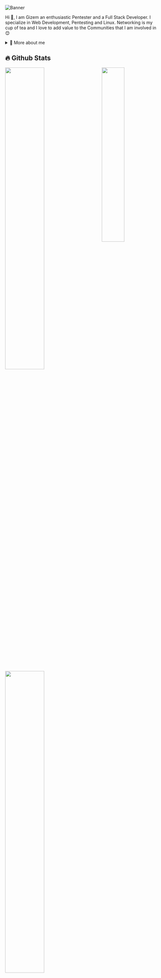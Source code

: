 ![Banner](https://github.com/gzfs/gzfs/assets/136951122/0012ed6d-ad8a-4e78-83f7-2e5389769b88)

<p>
Hi 👋, I am Gizem an enthusiastic Pentester and a Full Stack Developer. I specialize in Web Development, Pentesting and Linux. Networking is my cup of tea and I love to add value to the Communities that I am involved in 😊

  <details>
    <summary>🧑 More about me</summary>
  
  - 🔭 I’m currently on a journey to be a **Linux System Administrator**
  
  - 🌱 I’m currently learning **Everything** 🤓
  
  - 🤝 I’m looking for help with **finding projects to contribute to!**
  
  - 💬 Ask me about **Web Development, Pentesting and Linux**
  
  - 📫 Reach me out at **vismbs@pm.me**
  
  </details>
</p>

## 🔥 Github Stats

<img align="right" width="38%" src="https://images.unsplash.com/photo-1542931287-023b922fa89b?ixlib=rb-4.0.3&ixid=M3wxMjA3fDB8MHxwaG90by1wYWdlfHx8fGVufDB8fHx8fA%3D%3D&auto=format&fit=crop&w=387&q=80"/>

<a href="https://github.com/gzfs"><img width="50%" src="https://github-readme-stats.vercel.app/api?username=gzfs&theme=radical&title_color=ff3068?"></a>
<a href="https://github.com/gzfs"><img width="50%" src="http://github-readme-streak-stats.herokuapp.com/?user=gzfs&theme=radical&date_format=M%20j%5B%2C%20Y%5D&ring=ff3068&fire=ff3068&sideNums=ff3068"></a>

<p align="center>
  <a href="https://github.com/gzfs?tab=repositories&sort=stargazers">
    <img alt="total stars" title="Total stars on GitHub" src="https://custom-icon-badges.herokuapp.com/badge/dynamic/json?logo=star&host=formatted-dynamic-badges.herokuapp.com&formatter=metric&style=for-the-badge&color=55960c&labelColor=%23488207&label=stars&query=%24.stars&url=https%3A%2F%2Fapi.github-star-counter.workers.dev%2Fuser%2Fgzfs"/></a>
  <a href="https://github.com/gzfs?tab=followers">
    <img alt="followers" title="Follow me on Github" src="https://custom-icon-badges.herokuapp.com/github/followers/gzfs?color=236ad3&labelColor=1155ba&style=for-the-badge&logo=person-add&label=Follow&logoColor=white"/></a>
<img alt="Demn" src="https://custom-icon-badges.demolab.com/badge/-vismbs@pm.me-red?style=for-the-badge&logo=mention&logoColor=white"/>
<img alt="Demn" src="https://custom-icon-badges.demolab.com/badge/Chennai-India-purple?style=for-the-badge&logo=location&logoColor=white"/>
</p>
